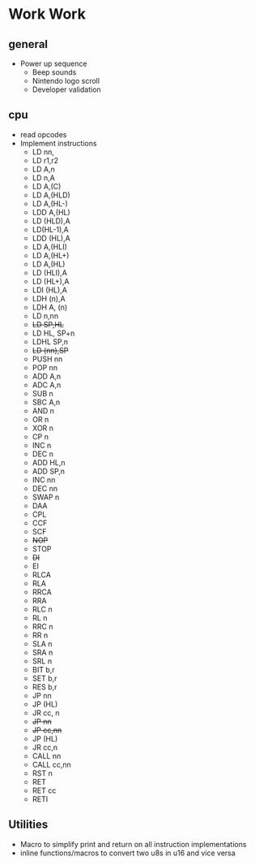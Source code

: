 # Work Work

## general

  - Power up sequence
    - Beep sounds
    - Nintendo logo scroll
    - Developer validation

## cpu

  - read opcodes
  - Implement instructions
    - LD nn,
    - LD r1,r2
    - LD A,n
    - LD n,A
    - LD A,(C)
    - LD A,(HLD)
    - LD A,(HL-)
    - LDD A,(HL)
    - LD (HLD),A
    - LD(HL-1),A
    - LDD (HL),A
    - LD A,(HLI)
    - LD A,(HL+)
    - LD A,(HL)
    - LD (HLI),A
    - LD (HL+),A
    - LDI (HL),A
    - LDH (n),A
    - LDH A, (n)
    - LD n,nn
    - ~~LD SP,HL~~
    - LD HL, SP+n
    - LDHL SP,n
    - ~~LD (nn),SP~~
    - PUSH nn
    - POP nn
    - ADD A,n
    - ADC A,n
    - SUB n
    - SBC A,n
    - AND n
    - OR n
    - XOR n
    - CP n
    - INC n
    - DEC n
    - ADD HL,n
    - ADD SP,n
    - INC nn
    - DEC nn
    - SWAP n
    - DAA
    - CPL
    - CCF
    - SCF
    - ~~NOP~~
    - STOP
    - ~~DI~~
    - EI
    - RLCA
    - RLA
    - RRCA
    - RRA
    - RLC n
    - RL n
    - RRC n
    - RR n
    - SLA n
    - SRA n
    - SRL n
    - BIT b,r
    - SET b,r
    - RES b,r
    - JP nn
    - JP (HL)
    - JR cc, n
    - ~~JP nn~~
    - ~~JP cc,nn~~
    - JP (HL)
    - JR cc,n
    - CALL nn
    - CALL cc,nn
    - RST n
    - RET
    - RET cc
    - RETI

## Utilities

- Macro to simplify print and return on all instruction implementations
- inline functions/macros to convert two u8s in u16 and vice versa
